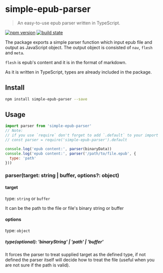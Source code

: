 # simple-epub-parser

> An easy-to-use epub parser written in TypeScript. 

[![npm version](https://badge.fury.io/js/simple-epub-parser.svg)](https://badge.fury.io/js/simple-epub-parser)
[![build state](https://api.travis-ci.org/gaoxiaoliangz/simple-epub-parser.svg?branch=master)](https://travis-ci.org/gaoxiaoliangz/simple-epub-parser)

The package exports a simple parser function which input epub file and output as JavaScript object. The output object is consisted of `nav`, `flesh` and `meta`.

`flesh` is epub's content and it is in the format of markdown.

As it is written in TypeScript, types are already included in the package.

## Install

``` bash
npm install simple-epub-parser --save
```

## Usage

```js
import parser from 'simple-epub-parser'
// Note:
// if you use `require` don't forget to add `.default` to your import
// const parser = require('simple-epub-parser').default

console.log('epub content:', parser(binaryData))
console.log('epub content:', parser('/path/to/file.epub', {
  type: 'path'
}))
```

### parser(target: string | buffer, options?: object)

#### target

type: `string` or `buffer`

It can be the path to the file or file's binary string or buffer

#### options

type: `object`

##### type(optional): 'binaryString' | 'path' | 'buffer'

It forces the parser to treat supplied target as the defined type, if not defined the parser itself will decide how to treat the file (useful when you are not sure if the path is valid).
